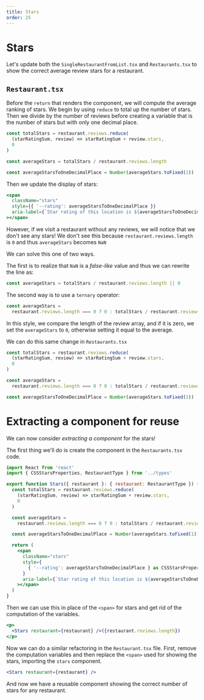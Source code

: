 ```yaml
---
title: Stars
order: 25
---
```


# Stars

Let's update both the `SingleRestaurantFromList.tsx` and `Restaurants.tsx` to
show the correct average review stars for a restaurant.

## `Restaurant.tsx`

Before the `return` that renders the component, we will compute the average
ranking of stars. We begin by using `reduce` to total up the number of stars.
Then we divide by the number of reviews before creating a variable that is the
number of stars but with only one decimal place.

```javascript
const totalStars = restaurant.reviews.reduce(
  (starRatingSum, review) => starRatingSum + review.stars,
  0
)

const averageStars = totalStars / restaurant.reviews.length

const averageStarsToOneDecimalPlace = Number(averageStars.toFixed(1))
```

Then we update the display of stars:

```jsx
<span
  className="stars"
  style={{ '--rating': averageStarsToOneDecimalPlace }}
  aria-label={`Star rating of this location is ${averageStarsToOneDecimalPlace} out of 5.`}
></span>
```

However, if we visit a restaurant without any reviews, we will notice that we
don't see any stars! We don't see this because `restaurant.reviews.length` is
`0` and thus `averageStars` becomes `NaN`

We can solve this one of two ways.

The first is to realize that `NaN` is a _false-like_ value and thus we can
rewrite the line as:

```javascript
const averageStars = totalStars / restaurant.reviews.length || 0
```

The second way is to use a `ternary` operator:

```javascript
const averageStars =
  restaurant.reviews.length === 0 ? 0 : totalStars / restaurant.reviews.length
```

In this style, we compare the length of the review array, and if it is zero, we
set the `averageStars` to `0`, otherwise setting it equal to the average.

We can do this same change in `Restaurants.tsx`

```javascript
const totalStars = restaurant.reviews.reduce(
  (starRatingSum, review) => starRatingSum + review.stars,
  0
)

const averageStars =
  restaurant.reviews.length === 0 ? 0 : totalStars / restaurant.reviews.length

const averageStarsToOneDecimalPlace = Number(averageStars.toFixed(1))
```

# Extracting a component for reuse

We can now consider _extracting a component_ for the stars!

The first thing we'll do is create the component in the `Restaurants.tsx` code.

```jsx
import React from 'react'
import { CSSStarsProperties, RestaurantType } from '../types'

export function Stars({ restaurant }: { restaurant: RestaurantType }) {
  const totalStars = restaurant.reviews.reduce(
    (starRatingSum, review) => starRatingSum + review.stars,
    0
  )

  const averageStars =
    restaurant.reviews.length === 0 ? 0 : totalStars / restaurant.reviews.length

  const averageStarsToOneDecimalPlace = Number(averageStars.toFixed(1))

  return (
    <span
      className="stars"
      style={
        { '--rating': averageStarsToOneDecimalPlace } as CSSStarsProperties
      }
      aria-label={`Star rating of this location is ${averageStarsToOneDecimalPlace} out of 5.`}
    ></span>
  )
}

```

Then we can use this in place of the `<span>` for stars and get rid of the
computation of the variables.

```jsx
<p>
  <Stars restaurant={restaurant} />({restaurant.reviews.length})
</p>
```

Now we can do a similar refactoring in the `Restaurant.tsx` file. First, remove
the computation variables and then replace the `<span>` used for showing the
stars, importing the `stars` component.

```jsx
<Stars restaurant={restaurant} />
```

And now we have a reusable component showing the correct number of stars for any
restaurant.

<GithubCommitViewer repo="suncoast-devs/TacoTuesday" commit="10910543eb814283f66a4d6219ab74acad953b5a" />
